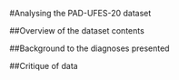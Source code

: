 #Analysing the PAD-UFES-20 dataset

##Overview of the dataset contents


##Background to the diagnoses presented


##Critique of data

